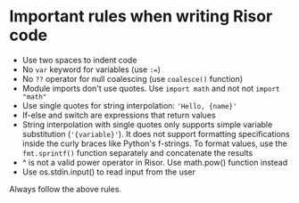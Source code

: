 # Important rules when writing Risor code
- Use two spaces to indent code
- No `var` keyword for variables (use `:=`)
- No `??` operator for null coalescing (use `coalesce()` function)
- Module imports don't use quotes. Use `import math` and not not `import "math"`
- Use single quotes for string interpolation: `'Hello, {name}'`
- If-else and switch are expressions that return values
- String interpolation with single quotes only supports simple variable substitution (`'{variable}'`). It does not support formatting specifications inside the curly braces like Python's f-strings. To format values, use the `fmt.sprintf()` function separately and concatenate the results
- ^ is not a valid power operator in Risor. Use math.pow() function instead
- Use os.stdin.input() to read input from the user

Always follow the above rules.
